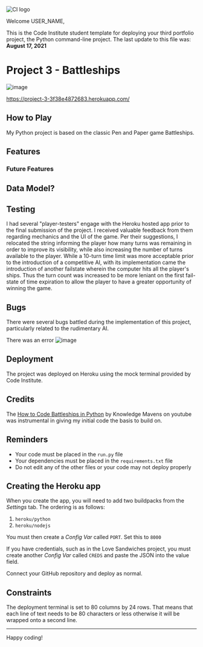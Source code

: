 ![CI logo](https://codeinstitute.s3.amazonaws.com/fullstack/ci_logo_small.png)

Welcome USER_NAME,

This is the Code Institute student template for deploying your third portfolio project, the Python command-line project. The last update to this file was: **August 17, 2021**

# Project 3 - Battleships 

![image](https://github.com/BrandonPCollins/Project-3/assets/131177569/1f99f1d0-9777-488e-a794-954c3ee3d006)


https://project-3-3f38e4872683.herokuapp.com/ 

## How to Play 

My Python project is based on the classic Pen and Paper game Battleships.

## Features

### Future Features 

## Data Model? 

## Testing

I had several "player-testers" engage with the Heroku hosted app prior to the final submission of the project. I received valuable feedback from them regarding mechanics and the UI of the game. Per their suggestions, I relocated the string informing the player how many turns was remaining in order to improve its visibility, while also increasing the number of turns available to the player. While a 10-turn time limit was more acceptable prior to the introduction of a competitive AI, with its implementation came the introduction of another failstate wherein the computer hits all the player's ships. Thus the turn count was increased to be more leniant on the first fail-state of time expiration to allow the player to have a greater opportunity of winning the game. 

## Bugs

There were several bugs battled during the implementation of this project, particularly related to the rudimentary AI.

There was an error 
![image](https://github.com/BrandonPCollins/Project-3/assets/131177569/8b52da87-6039-4c9c-97bf-0b6bffae9b49)


## Deployment

The project was deployed on Heroku using the mock terminal provided by Code Institute.

## Credits 

The [How to Code Battleships in Python](https://www.youtube.com/watch?v=tF1WRCrd_HQ) by Knowledge Mavens on youtube was instrumental in giving my initial code the basis to build on. 


## Reminders

* Your code must be placed in the `run.py` file
* Your dependencies must be placed in the `requirements.txt` file
* Do not edit any of the other files or your code may not deploy properly

## Creating the Heroku app

When you create the app, you will need to add two buildpacks from the _Settings_ tab. The ordering is as follows:

1. `heroku/python`
2. `heroku/nodejs`

You must then create a _Config Var_ called `PORT`. Set this to `8000`

If you have credentials, such as in the Love Sandwiches project, you must create another _Config Var_ called `CREDS` and paste the JSON into the value field.

Connect your GitHub repository and deploy as normal.

## Constraints

The deployment terminal is set to 80 columns by 24 rows. That means that each line of text needs to be 80 characters or less otherwise it will be wrapped onto a second line.

-----
Happy coding!
